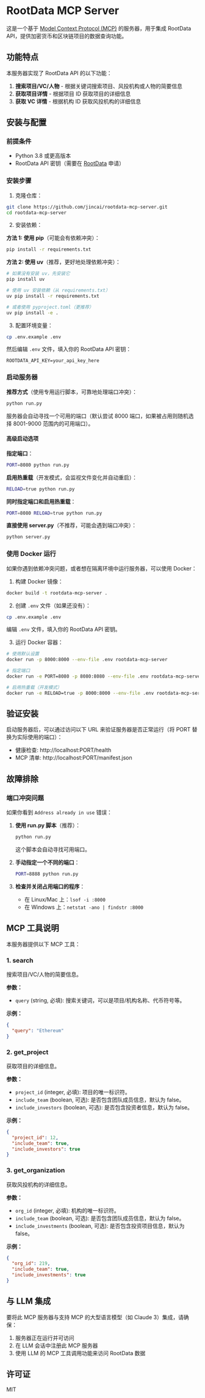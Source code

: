 # RootData MCP Server

这是一个基于 [Model Context Protocol (MCP)](https://github.com/microsoft/model-context-protocol) 的服务器，用于集成 RootData API，提供加密货币和区块链项目的数据查询功能。

## 功能特点

本服务器实现了 RootData API 的以下功能：

1. **搜索项目/VC/人物** - 根据关键词搜索项目、风投机构或人物的简要信息
2. **获取项目详情** - 根据项目 ID 获取项目的详细信息
3. **获取 VC 详情** - 根据机构 ID 获取风投机构的详细信息

## 安装与配置

### 前提条件

- Python 3.8 或更高版本
- RootData API 密钥（需要在 [RootData](https://www.rootdata.com/) 申请）

### 安装步骤

1. 克隆仓库：

```bash
git clone https://github.com/jincai/rootdata-mcp-server.git
cd rootdata-mcp-server
```

2. 安装依赖：

**方法 1: 使用 pip**（可能会有依赖冲突）：
```bash
pip install -r requirements.txt
```

**方法 2: 使用 uv**（推荐，更好地处理依赖冲突）：
```bash
# 如果没有安装 uv，先安装它
pip install uv

# 使用 uv 安装依赖（从 requirements.txt）
uv pip install -r requirements.txt

# 或者使用 pyproject.toml（更推荐）
uv pip install -e .
```

3. 配置环境变量：

```bash
cp .env.example .env
```

然后编辑 `.env` 文件，填入你的 RootData API 密钥：

```
ROOTDATA_API_KEY=your_api_key_here
```

### 启动服务器

**推荐方式**（使用专用运行脚本，可靠地处理端口冲突）：

```bash
python run.py
```

服务器会自动寻找一个可用的端口（默认尝试 8000 端口，如果被占用则随机选择 8001-9000 范围内的可用端口）。

#### 高级启动选项

**指定端口**：

```bash
PORT=8080 python run.py
```

**启用热重载**（开发模式，会监视文件变化并自动重启）：

```bash
RELOAD=true python run.py
```

**同时指定端口和启用热重载**：

```bash
PORT=8080 RELOAD=true python run.py
```

**直接使用 server.py**（不推荐，可能会遇到端口冲突）：

```bash
python server.py
```

### 使用 Docker 运行

如果你遇到依赖冲突问题，或者想在隔离环境中运行服务器，可以使用 Docker：

1. 构建 Docker 镜像：

```bash
docker build -t rootdata-mcp-server .
```

2. 创建 `.env` 文件（如果还没有）：

```bash
cp .env.example .env
```

编辑 `.env` 文件，填入你的 RootData API 密钥。

3. 运行 Docker 容器：

```bash
# 使用默认设置
docker run -p 8000:8000 --env-file .env rootdata-mcp-server

# 指定端口
docker run -e PORT=8080 -p 8080:8080 --env-file .env rootdata-mcp-server

# 启用热重载（开发模式）
docker run -e RELOAD=true -p 8000:8000 --env-file .env rootdata-mcp-server
```

## 验证安装

启动服务器后，可以通过访问以下 URL 来验证服务器是否正常运行（将 PORT 替换为实际使用的端口）：

- 健康检查: http://localhost:PORT/health
- MCP 清单: http://localhost:PORT/manifest.json

## 故障排除

### 端口冲突问题

如果你看到 `Address already in use` 错误：

1. **使用 run.py 脚本**（推荐）：
   ```bash
   python run.py
   ```
   这个脚本会自动寻找可用端口。

2. **手动指定一个不同的端口**：
   ```bash
   PORT=8888 python run.py
   ```

3. **检查并关闭占用端口的程序**：
   - 在 Linux/Mac 上：`lsof -i :8000`
   - 在 Windows 上：`netstat -ano | findstr :8000`

## MCP 工具说明

本服务器提供以下 MCP 工具：

### 1. search

搜索项目/VC/人物的简要信息。

**参数：**
- `query` (string, 必填): 搜索关键词，可以是项目/机构名称、代币符号等。

**示例：**
```json
{
  "query": "Ethereum"
}
```

### 2. get_project

获取项目的详细信息。

**参数：**
- `project_id` (integer, 必填): 项目的唯一标识符。
- `include_team` (boolean, 可选): 是否包含团队成员信息，默认为 false。
- `include_investors` (boolean, 可选): 是否包含投资者信息，默认为 false。

**示例：**
```json
{
  "project_id": 12,
  "include_team": true,
  "include_investors": true
}
```

### 3. get_organization

获取风投机构的详细信息。

**参数：**
- `org_id` (integer, 必填): 机构的唯一标识符。
- `include_team` (boolean, 可选): 是否包含团队成员信息，默认为 false。
- `include_investments` (boolean, 可选): 是否包含投资项目信息，默认为 false。

**示例：**
```json
{
  "org_id": 219,
  "include_team": true,
  "include_investments": true
}
```

## 与 LLM 集成

要将此 MCP 服务器与支持 MCP 的大型语言模型（如 Claude 3）集成，请确保：

1. 服务器正在运行并可访问
2. 在 LLM 会话中注册此 MCP 服务器
3. 使用 LLM 的 MCP 工具调用功能来访问 RootData 数据

## 许可证

MIT
